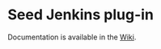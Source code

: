 Seed Jenkins plug-in
====================

Documentation is available in the [Wiki](https://github.com/nemerosa/seed-plugin/wiki).
